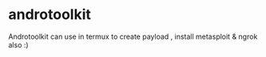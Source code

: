# androtoolkit
Androtoolkit can use in termux to create payload , install metasploit &amp; ngrok also :)

